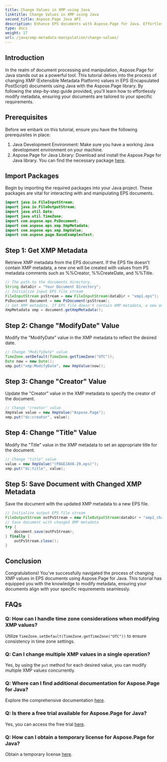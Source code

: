 ```yaml
---
title: Change Values in XMP using Java
linktitle: Change Values in XMP using Java
second_title: Aspose.Page Java API
description: Enhance EPS documents with Aspose.Page for Java. Effortlessly modify XMP metadata for tailored and professional content. #JavaDevelopment
type: docs
weight: 17
url: /java/xmp-metadata-manipulation/change-values/
---
```

## Introduction
In the realm of document processing and manipulation, Aspose.Page for Java stands out as a powerful tool. This tutorial delves into the process of changing XMP (Extensible Metadata Platform) values in EPS (Encapsulated PostScript) documents using Java with the Aspose.Page library. By following the step-by-step guide provided, you'll learn how to effortlessly modify metadata, ensuring your documents are tailored to your specific requirements.
## Prerequisites
Before we embark on this tutorial, ensure you have the following prerequisites in place:
1. Java Development Environment: Make sure you have a working Java development environment on your machine.
2. Aspose.Page for Java Library: Download and install the Aspose.Page for Java library. You can find the necessary package [here](https://releases.aspose.com/page/java/).
## Import Packages
Begin by importing the required packages into your Java project. These packages are vital for interacting with and manipulating EPS documents.
```java
import java.io.FileInputStream;
import java.io.FileOutputStream;
import java.util.Date;
import java.util.TimeZone;
import com.aspose.eps.PsDocument;
import com.aspose.eps.xmp.XmpMetadata;
import com.aspose.eps.xmp.XmpValue;
import com.aspose.page.BaseExamplesTest;
```
## Step 1: Get XMP Metadata
Retrieve XMP metadata from the EPS document. If the EPS file doesn't contain XMP metadata, a new one will be created with values from PS metadata comments such as %%Creator, %%CreateDate, and %%Title.
```java
// The path to the documents directory.
String dataDir = "Your Document Directory";
// Initialize input EPS file stream
FileInputStream psStream = new FileInputStream(dataDir + "xmp1.eps");
PsDocument document = new PsDocument(psStream);
// Get XMP metadata. If EPS file doesn't contain XMP metadata, a new one is created with values from PS metadata comments
XmpMetadata xmp = document.getXmpMetadata();
```
## Step 2: Change "ModifyDate" Value
Modify the "ModifyDate" value in the XMP metadata to reflect the desired date.
```java
// Change "ModifyDate" value
TimeZone.setDefault(TimeZone.getTimeZone("UTC"));
Date now = new Date();
xmp.put("xmp:ModifyDate", new XmpValue(now));
```
## Step 3: Change "Creator" Value
Update the "Creator" value in the XMP metadata to specify the creator of the document.
```java
// Change "creator" value
XmpValue value = new XmpValue("Aspose.Page");
xmp.put("dc:creator", value);
```
## Step 4: Change "Title" Value
Modify the "Title" value in the XMP metadata to set an appropriate title for the document.
```java
// Change "title" value
value = new XmpValue("(PAGEJAVA-29.eps)");
xmp.put("dc:title", value);
```
## Step 5: Save Document with Changed XMP Metadata
Save the document with the updated XMP metadata to a new EPS file.
```java
// Initialize output EPS file stream
FileOutputStream outPsStream = new FileOutputStream(dataDir + "xmp1_changed.eps");
// Save document with changed XMP metadata
try {
    document.save(outPsStream);
} finally {
    outPsStream.close();
}
```
## Conclusion
Congratulations! You've successfully navigated the process of changing XMP values in EPS documents using Aspose.Page for Java. This tutorial has equipped you with the knowledge to modify metadata, ensuring your documents align with your specific requirements seamlessly.
## FAQs
### Q: How can I handle time zone considerations when modifying XMP values?
Utilize `TimeZone.setDefault(TimeZone.getTimeZone("UTC"))` to ensure consistency in time zone settings.
### Q: Can I change multiple XMP values in a single operation?
Yes, by using the `put` method for each desired value, you can modify multiple XMP values concurrently.
### Q: Where can I find additional documentation for Aspose.Page for Java?
Explore the comprehensive documentation [here](https://reference.aspose.com/page/java/).
### Q: Is there a free trial available for Aspose.Page for Java?
Yes, you can access the free trial [here](https://releases.aspose.com/).
### Q: How can I obtain a temporary license for Aspose.Page for Java?
Obtain a temporary license [here](https://purchase.aspose.com/temporary-license/).
